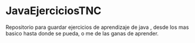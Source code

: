 # JavaEjerciciosTNC
Repositorio para guardar ejercicios de aprendizaje de java , desde los mas basico hasta donde se pueda, o me de las ganas de aprender.
